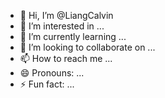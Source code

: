 - 👋 Hi, I’m @LiangCalvin
- 👀 I’m interested in ...
- 🌱 I’m currently learning ...
- 💞️ I’m looking to collaborate on ...
- 📫 How to reach me ...
- 😄 Pronouns: ...
- ⚡ Fun fact: ...

<!---
LiangCalvin/LiangCalvin is a ✨ special ✨ repository because its `README.md` (this file) appears on your GitHub profile.
You can click the Preview link to take a look at your changes.
--->
